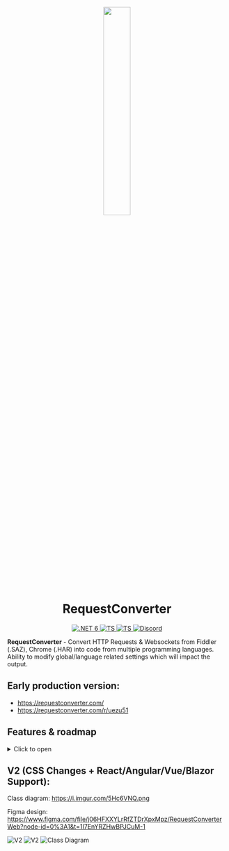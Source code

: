 <h1 align="center">
  <br>
<img width=35% src="https://i.imgur.com/FGVa79j.png"/>
    <br>
    RequestConverter
  <br>
</h1>
<p align="center">
  <a href="https://img.shields.io/badge/.NET-5C2D91">
    <img src="https://img.shields.io/badge/.NET-512BD4?logo=dotnet" alt=".NET 6">
  </a>
  <a href="https://img.shields.io/badge/TypeScript-007ACC">
    <img src="https://img.shields.io/badge/TypeScript-007ACC?logo=typescript&logoColor=white" alt="TS">
  </a>
  <a href="https://img.shields.io/badge/Microsoft_SQL_Server-CC2927">
    <img src="https://img.shields.io/badge/SQL_Server-CC2927?logo=microsoft-sql-server&logoColor=white" alt="TS">
  </a>
  <a href="https://discord.gg/7xFzrjTpYk">
    <img src="https://img.shields.io/discord/984473468114456667?color=5b62ef&label=discord" alt="Discord">
  </a>
</p>

**RequestConverter** - Convert HTTP Requests & Websockets from Fiddler (.SAZ), Chrome (.HAR) into code from multiple programming languages. Ability to modify global/language related settings which will impact the output.

## Early production version: 
- https://requestconverter.com/
- https://requestconverter.com/r/uezu51

## Features & roadmap
<details>
  <summary>Click to open</summary>
  
  ### Added
  - Analyse Http Requests & Websockets
  - Store request bundles (SQL server) rq.com/r/xyz
  - Brotli compression (reducing JSON by half)
  - Multiple file types
  - - .HAR
  - - .SAZ
  - Request body
  - - Detect POST text, json
  - - Detect Multipart data
  - - Detect XWWWUrlFormEncoded data
  - - Escape strings when needed
  - Code generation
  - - Python
  - - - Change req/resp/header names
  - - C#
  - - - Add proxy
  - - - Change request name
  - - Method name generation
  - - Custom preferences
  - - - Wrap with class
  - - - Wrap with method
  - API analysis (identify IDs previously used in other requests)
  
  ### Roadmap
  - API Analysis & Automation: 
  1. JSON class & object generation from response
  2. Regex creation for identified ids (header, body...) from response data
  - Add more languages:
  1. Java
  2. Rust
  3. Perl
  4. Go
  5. Kotlin
  - Add settings to change the programming output & theme etc.
  - Ability to save request bundle to account (login/register features)
</details>

## V2 (CSS Changes + React/Angular/Vue/Blazor Support):

Class diagram: https://i.imgur.com/5Hc6VNQ.png

Figma design: https://www.figma.com/file/j06HFXXYLrRfZTDrXpxMpz/RequestConverterWeb?node-id=0%3A1&t=1I7EnYRZHwBPJCuM-1

![V2](https://i.imgur.com/ef7u3T7.png)
![V2](https://i.imgur.com/rBxRGaT.png)
![Class Diagram](https://i.imgur.com/5Hc6VNQ.png)
